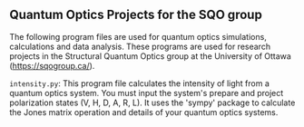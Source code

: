 ## Quantum Optics Projects for the SQO group

The following program files are used for quantum optics simulations, calculations and data analysis.
These programs are used for research projects in the Structural Quantum Optics group at the University of Ottawa (https://sqogroup.ca/).

`intensity.py`:
This program file calculates the intensity of light from a quantum optics system.
You must input the system's prepare and project polarization states (V, H, D, A, R, L).
It uses the 'sympy' package to calculate the Jones matrix operation and details of your quantum optics systems.
